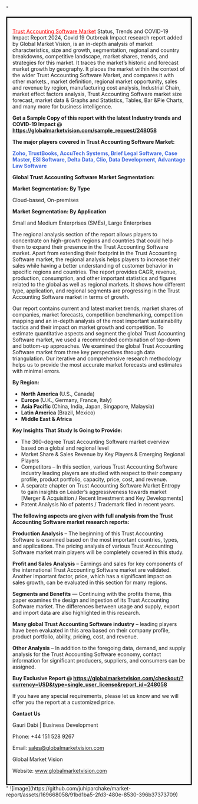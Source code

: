 "<div style='border: 3px solid black; padding: 1em;'>

<a style='color: #ff0000;' href='https://globalmarketvision.com/reports/global-trust-accounting-software-market/248058'>Trust Accounting Software Market</a> Status, Trends and COVID-19 Impact Report 2024, Covid 19 Outbreak Impact research report added by Global Market Vision, is an in-depth analysis of market characteristics, size and growth, segmentation, regional and country breakdowns, competitive landscape, market shares, trends, and strategies for this market. It traces the market’s historic and forecast market growth by geography. It places the market within the context of the wider Trust Accounting Software Market, and compares it with other markets., market definition, regional market opportunity, sales and revenue by region, manufacturing cost analysis, Industrial Chain, market effect factors analysis, Trust Accounting Software market size forecast, market data &amp; Graphs and Statistics, Tables, Bar &amp;Pie Charts, and many more for business intelligence.

<strong>Get a Sample Copy of this report with the latest Industry trends and COVID-19 Impact @</strong><strong> <a style='color: #ff0000;' href='https://globalmarketvision.com/sample_request/248058?utm_source=linkedinPulse&utm_medium=Juhi&utm_campaign=Juhi'><strong>https://globalmarketvision.com/sample_request/248058 </strong></a></strong>

<strong>The major players covered in Trust Accounting Software Market:</strong>

<strong style='color: #4169e1;'>Zoho, TrustBooks, AccuTech Systems, Brief Legal Software, Case Master, ESI Software, Delta Data, Clio, Data Development, Advantage Law Software</strong>

<strong>Global Trust Accounting Software Market Segmentation:</strong>

<strong>Market Segmentation: By Type</strong>

Cloud-based, On-premises

<strong>Market Segmentation: By Application</strong>

Small and Medium Enterprises (SMEs), Large Enterprises

The regional analysis section of the report allows players to concentrate on high-growth regions and countries that could help them to expand their presence in the Trust Accounting Software market. Apart from extending their footprint in the Trust Accounting Software market, the regional analysis helps players to increase their sales while having a better understanding of customer behavior in specific regions and countries. The report provides CAGR, revenue, production, consumption, and other important statistics and figures related to the global as well as regional markets. It shows how different type, application, and regional segments are progressing in the Trust Accounting Software market in terms of growth.

Our report contains current and latest market trends, market shares of companies, market forecasts, competition benchmarking, competition mapping and an in-depth analysis of the most important sustainability tactics and their impact on market growth and competition. To estimate quantitative aspects and segment the global Trust Accounting Software market, we used a recommended combination of top-down and bottom-up approaches. We examined the global Trust Accounting Software market from three key perspectives through data triangulation. Our iterative and comprehensive research methodology helps us to provide the most accurate market forecasts and estimates with minimal errors.

<strong>By Region:</strong>
<ul>
  <li><strong> North America </strong>(U.S., Canada)</li>
  <li><strong> Europe </strong>(U.K., Germany, France, Italy)</li>
  <li><strong> Asia Pacific </strong>(China, India, Japan, Singapore, Malaysia)</li>
  <li><strong> Latin America </strong>(Brazil, Mexico)</li>
  <li><strong> Middle East &amp; Africa</strong></li>
</ul>
<strong>Key Insights That Study Is Going to Provide:</strong>
<ul>
  <li>The 360-degree Trust Accounting Software market overview based on a global and regional level</li>
  <li>Market Share &amp; Sales Revenue by Key Players &amp; Emerging Regional Players</li>
  <li>Competitors – In this section, various Trust Accounting Software industry leading players are studied with respect to their company profile, product portfolio, capacity, price, cost, and revenue.</li>
  <li>A separate chapter on Trust Accounting Software Market Entropy to gain insights on Leader’s aggressiveness towards market [Merger &amp; Acquisition / Recent Investment and Key Developments]</li>
  <li>Patent Analysis No of patents / Trademark filed in recent years.</li>
</ul>
<strong>The following aspects are given with full analysis from the Trust Accounting Software market research reports:</strong>

<strong>Production Analysis</strong> – The beginning of this Trust Accounting Software is examined based on the most important countries, types, and applications. The pricing analysis of various Trust Accounting Software market main players will be completely covered in this study.

<strong>Profit and Sales Analysis</strong> – Earnings and sales for key components of the international Trust Accounting Software market are validated. Another important factor, price, which has a significant impact on sales growth, can be evaluated in this section for many regions.

<strong>Segments and Benefits</strong> — Continuing with the profits theme, this paper examines the design and ingestion of its Trust Accounting Software market. The differences between usage and supply, export and import data are also highlighted in this research.

<strong>Many global Trust Accounting Software industry</strong> – leading players have been evaluated in this area based on their company profile, product portfolio, ability, pricing, cost, and revenue.

<strong>Other Analysis</strong> – In addition to the foregoing data, demand, and supply analysis for the Trust Accounting Software economy, contact information for significant producers, suppliers, and consumers can be assigned.

<strong>Buy Exclusive Report @</strong><strong> <strong><a style='color: #ff0000;' href='https://globalmarketvision.com/checkout/?currency=USD&type=single_user_license&report_id=248058?utm_source=linkedinPulse&utm_medium=Juhi&utm_campaign=Juhi'>https://globalmarketvision.com/checkout/?currency=USD&type=single_user_license&report_id=248058</a></strong></strong>

If you have any special requirements, please let us know and we will offer you the report at a customized price.

<strong>Contact Us</strong>

Gauri Dabi | Business Development

Phone: +44 151 528 9267

Email: <a href='mailto:sales@globalmarketvision.com'>sales@globalmarketvision.com</a>

Global Market Vision

Website: <a href='http://www.globalmarketvision.com/'>www.globalmarketvision.com</a>

</div>"
![image](https://github.com/juhiparchake/market-report/assets/169668058/91bd1ba5-2fd3-480e-8530-396b37373709)
